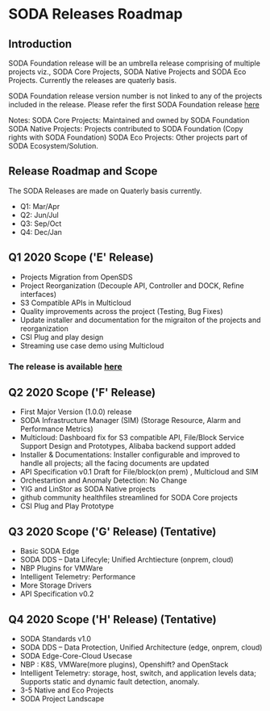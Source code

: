 # SODA Releases Roadmap

## Introduction
SODA Foundation release will be an umbrella release comprising of multiple projects viz., SODA Core Projects, SODA Native Projects and SODA Eco Projects. Currently the releases are quaterly basis.

SODA Foundation release version number is not linked to any of the projects included in the  release. Please refer the first SODA Foundation release [here](https://github.com/sodafoundation/releases/releases/tag/v0.20.0)

Notes:
SODA Core Projects: Maintained and owned by SODA Foundation
SODA Native Projects: Projects contributed to SODA Foundation (Copy rights with SODA Foundation)
SODA Eco Projects: Other projects part of SODA Ecosystem/Solution.

## Release Roadmap and Scope
The SODA Releases are made on Quaterly basis currently. 
- Q1: Mar/Apr
- Q2: Jun/Jul
- Q3: Sep/Oct
- Q4: Dec/Jan

## Q1 2020 Scope ('E' Release)
- Projects Migration from OpenSDS
- Project Reorganization (Decouple API, Controller and DOCK, Refine interfaces)
- S3 Compatible APIs in Multicloud
- Quality improvements across the project (Testing, Bug Fixes)
- Update installer and documentation for the migraiton of the projects and reorganization
- CSI Plug and play design
- Streaming use case demo using Multicloud
### The release is available [here](https://github.com/sodafoundation/releases/releases/tag/v0.20.0)

## Q2 2020 Scope ('F' Release)
- First Major Version (1.0.0) release
- SODA Infrastructure Manager (SIM) (Storage Resource, Alarm and Performance Metrics)
- Multicloud: Dashboard fix for S3 compatible API, File/Block Service Support Design and Prototypes, Alibaba backend support added
- Installer & Documentations: Installer configurable and improved to handle all projects; all the facing documents are updated
- API Specification v0.1 Draft for File/block(on prem) , Multicloud and SIM
- Orchestartion and Anomaly Detection: No Change
- YIG and LinStor as SODA Native projects
- github community healthfiles streamlined for SODA Core projects
- CSI Plug and Play Prototype

## Q3 2020 Scope ('G' Release) (Tentative)
- Basic SODA Edge
- SODA DDS – Data Lifecyle; Unified Archtiecture (onprem, cloud)
- NBP Plugins for VMWare
- Intelligent Telemetry: Performance 
- More Storage  Drivers
- API Specification v0.2

## Q4 2020 Scope ('H' Release) (Tentative)
- SODA Standards v1.0
- SODA DDS – Data Protection, Unified Architecture (edge, onprem, cloud)
- SODA Edge-Core-Cloud Usecase
- NBP : K8S, VMWare(more plugins), Openshift? and OpenStack
- Intelligent Telemetry: storage, host, switch, and application levels data;  Supports static and dynamic fault detection, anomaly.
- 3-5 Native and Eco Projects
- SODA Project Landscape



